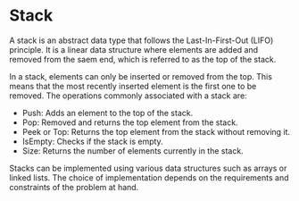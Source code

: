 # Stack

A stack is an abstract data type that follows the Last-In-First-Out (LIFO) principle. It is a linear
data structure where elements are added and removed from the saem end, which is referred to as the top
of the stack.

In a stack, elements can only be inserted or removed from the top. This means that the most recently
inserted element is the first one to be removed. 
The operations commonly associated with a stack are:

- Push: Adds an element to the top of the stack.
- Pop: Removed and returns the top element from the stack.
- Peek or Top: Returns the top element from the stack without removing it.
- IsEmpty: Checks if the stack is empty.
- Size: Returns the number of elements currently in the stack.

Stacks can be implemented using various data structures such as arrays or linked lists. The choice of 
implementation depends on the requirements and constraints of the problem at hand.